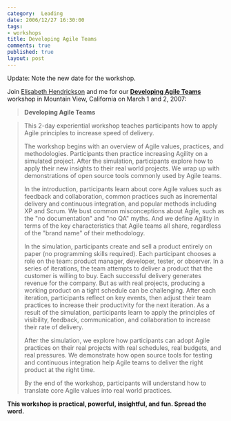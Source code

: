 ```yaml
--- 
category:  Leading
date: 2006/12/27 16:30:00
tags: 
- workshops
title: Developing Agile Teams
comments: true
published: true
layout: post
---
```


Update:  Note the new date for the workshop.

Join <a href="http://www.qualitytree.com">Elisabeth Hendrickson</a> and me for our <strong><a href="https://www.shop.qualitytree.com/displayProductDocument.hg?productId=3&amp;sourceCode=de0001">Developing Agile Teams</a> </strong>workshop in Mountain View, California on March 1 and 2, 2007:

<!--more-->
<blockquote><strong>Developing Agile Teams</strong></blockquote>
<blockquote>This 2-day experiential workshop teaches participants how to apply Agile principles to increase speed of delivery.

The workshop begins with an overview of Agile values, practices, and methodologies.  Participants then practice increasing Agility on a simulated project.  After the simulation, participants explore how to apply their new insights to their real world projects.  We wrap up with demonstrations of open source tools commonly used by Agile teams.

In the introduction, participants learn about core Agile values such as feedback and collaboration, common practices such as incremental delivery and continuous integration, and popular methods including XP and Scrum.  We bust common misconceptions about Agile, such as the "no documentation" and "no QA" myths.  And we define Agility in terms of the key characteristics that Agile teams all share, regardless of the "brand name" of their methodology.

In the simulation, participants create and sell a product entirely on paper (no programming skills required). Each participant chooses a role on the team: product manager, developer, tester, or observer.  In a series of iterations, the team attempts to deliver a product that the customer is willing to buy.  Each successful delivery generates revenue for the company.  But as with real projects, producing a working product on a tight schedule can be challenging.  After each iteration, participants reflect on key events, then adjust their team practices to increase their productivity for the next iteration.  As a result of the simulation, participants learn to apply the principles of visibility, feedback, communication, and collaboration to increase their rate of delivery.

After the simulation, we explore how participants can adopt Agile practices on their real projects with real schedules, real budgets, and real pressures.  We demonstrate how open source tools for testing and continuous integration help Agile teams to deliver the right product at the right time.

By the end of the workshop, participants will understand how to translate core Agile values into real world practices.</blockquote>
<strong>This workshop is practical, powerful, insightful, and fun.  Spread the word.</strong>
